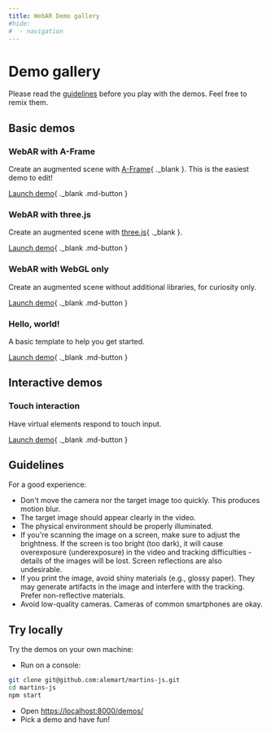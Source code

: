 ```yaml
---
title: WebAR Demo gallery
#hide:
#  - navigation
---
```


# Demo gallery

Please read the [guidelines](#guidelines) before you play with the demos. Feel free to remix them.

## Basic demos

### WebAR with A-Frame

Create an augmented scene with [A-Frame](https://aframe.io){ ._blank }. This is the easiest demo to edit!

[Launch demo](/martins-js/demos/hello-aframe/README.html){ ._blank .md-button }

### WebAR with three.js

Create an augmented scene with [three.js](https://threejs.org){ ._blank }.

[Launch demo](/martins-js/demos/hello-three/README.html){ ._blank .md-button }

### WebAR with WebGL only

Create an augmented scene without additional libraries, for curiosity only.

[Launch demo](/martins-js/demos/hello-webgl/README.html){ ._blank .md-button }

### Hello, world!

A basic template to help you get started.

[Launch demo](/martins-js/demos/hello-world/README.html){ ._blank .md-button }

## Interactive demos

### Touch interaction

Have virtual elements respond to touch input.

[Launch demo](/martins-js/demos/touch-three/README.html){ ._blank .md-button }

## Guidelines

For a good experience:

* Don't move the camera nor the target image too quickly. This produces motion blur.
* The target image should appear clearly in the video.
* The physical environment should be properly illuminated.
* If you're scanning the image on a screen, make sure to adjust the brightness. If the screen is too bright (too dark), it will cause overexposure (underexposure) in the video and tracking difficulties - details of the images will be lost. Screen reflections are also undesirable.
* If you print the image, avoid shiny materials (e.g., glossy paper). They may generate artifacts in the image and interfere with the tracking. Prefer non-reflective materials.
* Avoid low-quality cameras. Cameras of common smartphones are okay.

## Try locally

Try the demos on your own machine:

* Run on a console:

```sh
git clone git@github.com:alemart/martins-js.git
cd martins-js
npm start
```

* Open [https://localhost:8000/demos/](https://localhost:8000/demos/)
* Pick a demo and have fun!
